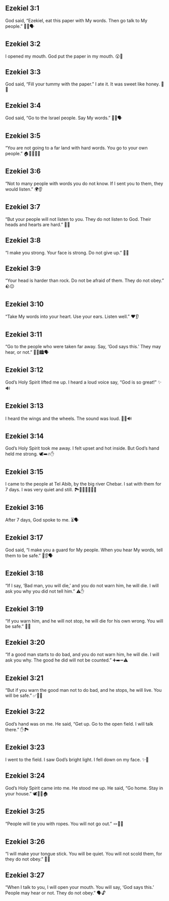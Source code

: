 ## Ezekiel 3:1
God said, “Ezekiel, eat this paper with My words. Then go talk to My people.” 📄🍞🗣️
## Ezekiel 3:2
I opened my mouth. God put the paper in my mouth. 😮📄
## Ezekiel 3:3
God said, “Fill your tummy with the paper.” I ate it. It was sweet like honey. 🍯😋
## Ezekiel 3:4
God said, “Go to the Israel people. Say My words.” 🚶‍♂️🗣️
## Ezekiel 3:5
“You are not going to a far land with hard words. You go to your own people.” 🏠👨‍👩‍👧‍👦
## Ezekiel 3:6
“Not to many people with words you do not know. If I sent you to them, they would listen.” 🌍👂
## Ezekiel 3:7
“But your people will not listen to you. They do not listen to God. Their heads and hearts are hard.” 🙉💔
## Ezekiel 3:8
“I make you strong. Your face is strong. Do not give up.” 💪🙂
## Ezekiel 3:9
“Your head is harder than rock. Do not be afraid of them. They do not obey.” 🪨😐
## Ezekiel 3:10
“Take My words into your heart. Use your ears. Listen well.” ❤️👂
## Ezekiel 3:11
“Go to the people who were taken far away. Say, ‘God says this.’ They may hear, or not.” 🚶‍♂️🏙️🗣️
## Ezekiel 3:12
God’s Holy Spirit lifted me up. I heard a loud voice say, “God is so great!” ✨🔊
## Ezekiel 3:13
I heard the wings and the wheels. The sound was loud. 🪽🛞🔊
## Ezekiel 3:14
God’s Holy Spirit took me away. I felt upset and hot inside. But God’s hand held me strong. 🕊️➡️🔥✋
## Ezekiel 3:15
I came to the people at Tel Abib, by the big river Chebar. I sat with them for 7 days. I was very quiet and still. 🏞️🧍‍♂️🧍‍♂️🧍‍♂️
## Ezekiel 3:16
After 7 days, God spoke to me. ⏳🗣️
## Ezekiel 3:17
God said, “I make you a guard for My people. When you hear My words, tell them to be safe.” 🛟👂🗣️
## Ezekiel 3:18
“If I say, ‘Bad man, you will die,’ and you do not warn him, he will die. I will ask you why you did not tell him.” ⚠️✋
## Ezekiel 3:19
“If you warn him, and he will not stop, he will die for his own wrong. You will be safe.” 📢🚫
## Ezekiel 3:20
“If a good man starts to do bad, and you do not warn him, he will die. I will ask you why. The good he did will not be counted.” ➕➡️➖⚠️
## Ezekiel 3:21
“But if you warn the good man not to do bad, and he stops, he will live. You will be safe.” ✅💬🙂
## Ezekiel 3:22
God’s hand was on me. He said, “Get up. Go to the open field. I will talk there.” ✋🏞️
## Ezekiel 3:23
I went to the field. I saw God’s bright light. I fell down on my face. ✨🙏
## Ezekiel 3:24
God’s Holy Spirit came into me. He stood me up. He said, “Go home. Stay in your house.” 🕊️🧍‍♂️🏠
## Ezekiel 3:25
“People will tie you with ropes. You will not go out.” 🪢🚫🚪
## Ezekiel 3:26
“I will make your tongue stick. You will be quiet. You will not scold them, for they do not obey.” 👅🤐
## Ezekiel 3:27
“When I talk to you, I will open your mouth. You will say, ‘God says this.’ People may hear or not. They do not obey.” 🗣️🔓
